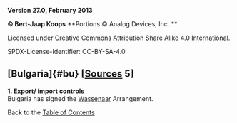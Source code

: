 **Version 27.0, February 2013**

**© Bert-Jaap Koops**
**Portions © Analog Devices, Inc. **  

Licensed under Creative Commons Attribution Share Alike 4.0 International.

SPDX-License-Identifier: CC-BY-SA-4.0

## [Bulgaria]{#bu} \[[Sources](cls-srce.htm) 5\]

**1. Export/ import controls**\
Bulgaria has signed the [Wassenaar](#Wassenaar) Arrangement.

Back to the [Table of Contents](index.md)
